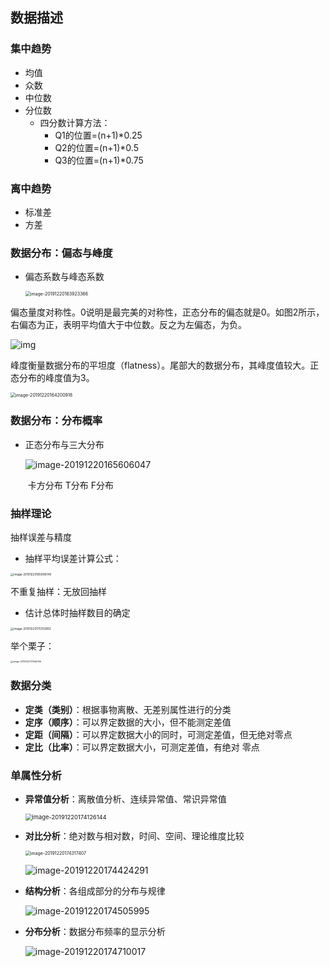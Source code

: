 ## 数据描述

### 集中趋势

- 均值
- 众数
- 中位数
- 分位数
    - 四分数计算方法：
        - Q1的位置=(n+1)*0.25
        - Q2的位置=(n+1)*0.5
        - Q3的位置=(n+1)*0.75

### 离中趋势

- 标准差
- 方差



### 数据分布：偏态与峰度

- 偏态系数与峰态系数

    <img src="https://rivers19-1300325434.cos.ap-beijing.myqcloud.com/2019-12-20-083923.png" alt="image-20191220163923366" style="zoom:50%;" />

偏态量度对称性。0说明是最完美的对称性，正态分布的偏态就是0。如图2所示，右偏态为正，表明平均值大于中位数。反之为左偏态，为负。

![img](https://rivers19-1300325434.cos.ap-beijing.myqcloud.com/2019-12-20-084014.gif)



峰度衡量数据分布的平坦度（flatness）。尾部大的数据分布，其峰度值较大。正态分布的峰度值为3。

<img src="https://rivers19-1300325434.cos.ap-beijing.myqcloud.com/2019-12-20-084201.png" alt="image-20191220164200918" style="zoom: 50%;" />

### 数据分布：分布概率

- 正态分布与三大分布

    ![image-20191220165606047](https://rivers19-1300325434.cos.ap-beijing.myqcloud.com/2019-12-20-085606.png)

    ​     		卡方分布																							T分布																		F分布



### 抽样理论

抽样误差与精度

- 抽样平均误差计算公式：

<img src="https://rivers19-1300325434.cos.ap-beijing.myqcloud.com/2019-12-20-085906.png" alt="image-20191220165906149" style="zoom: 33%;" />

不重复抽样：无放回抽样



- 估计总体时抽样数目的确定

<img src="/Users/rivers/Library/Application Support/typora-user-images/image-20191220170312892.png" alt="image-20191220170312892" style="zoom:33%;" />

举个栗子：

<img src="/Users/rivers/Library/Application Support/typora-user-images/image-20191220170546156.png" alt="image-20191220170546156" style="zoom:25%;" />



### 数据分类

- **定类（类别）**：根据事物离散、无差别属性进行的分类
- **定序（顺序）**：可以界定数据的大小，但不能测定差值
- **定距（间隔）**：可以界定数据大小的同时，可测定差值，但无绝对零点
- **定比（比率）**：可以界定数据大小，可测定差值，有绝对 零点



### 单属性分析

- **异常值分析**：离散值分析、连续异常值、常识异常值

    <img src="https://rivers19-1300325434.cos.ap-beijing.myqcloud.com/2019-12-20-094126.png" alt="image-20191220174126144" style="zoom:67%;" />

    

- **对比分析**：绝对数与相对数，时间、空间、理论维度比较

    <img src="https://rivers19-1300325434.cos.ap-beijing.myqcloud.com/2019-12-20-094317.png" alt="image-20191220174317407" style="zoom:50%;" />

    ![image-20191220174424291](https://rivers19-1300325434.cos.ap-beijing.myqcloud.com/2019-12-20-094424.png)

- **结构分析**：各组成部分的分布与规律

    ![image-20191220174505995](https://rivers19-1300325434.cos.ap-beijing.myqcloud.com/2019-12-20-094506.png)

    

- **分布分析**：数据分布频率的显示分析

    ![image-20191220174710017](https://rivers19-1300325434.cos.ap-beijing.myqcloud.com/2019-12-20-094710.png)

